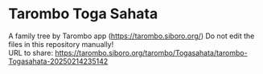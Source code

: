 # Tarombo Toga Sahata
A family tree by Tarombo app (https://tarombo.siboro.org/) 
Do not edit the files in this repository manually!  
URL to share: https://tarombo.siboro.org/tarombo/Togasahata/tarombo-Togasahata-20250214235142